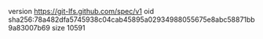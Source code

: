 version https://git-lfs.github.com/spec/v1
oid sha256:78a482dfa5745938c04cab45895a02934988055675e8abc58871bb9a83007b69
size 10591

